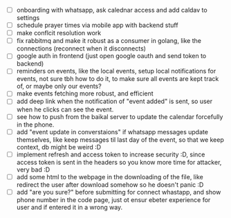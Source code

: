 - [ ] onboarding with whatsapp, ask calednar access and add caldav to settings
- [ ] schedule prayer times via mobile app with backend stuff
- [ ] make conflcit resolution work
- [ ] fix rabbitmq and make it robust as a consumer in golang, like the connections (reconnect when it disconnects)
- [ ] google auth in frontend (just open google oauth and send token to backend)
- [ ] reminders on events, like the local events, setup local notifications for events, not sure tbh how to do it, to make sure all events are kept track of, or maybe only our events?
- [ ] make events fetching more robust, and efficient
- [ ] add deep link when the notification of "event added" is sent, so user when he clicks can see the event.
- [ ] see how to push from the baikal server to update the calendar forcefully in the phone.
- [ ] add "event update in converstaions" if whatsapp messages update themselves, like keep messages til last day of the event, so that we keep context, db might be weird :D
- [ ] implement refresh and access token to increase security :D, since access token is sent in the headers so you know more time for attacker, very bad :D
- [ ] add some html to the webpage in the downloading of the file, like redirect the user after download somehow so he doesn't panic :D
- [ ] add "are you sure?" before submitting for connect whastapp, and show phone number in the code page, just ot ensur ebeter experience for user and if entered it in a wrong way.
